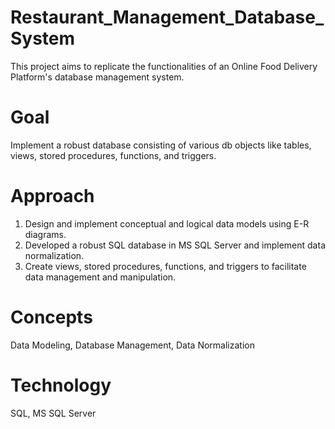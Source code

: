# Restaurant_Management_Database_System

This project aims to replicate the functionalities of an Online Food Delivery Platform's database management system.

# Goal

Implement a robust database consisting of various db objects like tables, views, stored procedures, functions, and triggers.

# Approach

1. Design and implement conceptual and logical data models using E-R diagrams.
2. Developed a robust SQL database in MS SQL Server and implement data normalization.
3. Create views, stored procedures, functions, and triggers to facilitate data management and manipulation.

# Concepts
Data Modeling, Database Management, Data Normalization

# Technology
SQL, MS SQL Server
